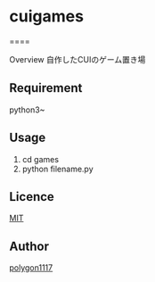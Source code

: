 # cuigames
====

Overview
自作したCUIのゲーム置き場

## Requirement
python3~

## Usage
1. cd games
2. python filename.py

## Licence

[MIT](https://github.com/polygon1117/cuigames/blob/master/LICENSE)

## Author
[polygon1117](https://github.com/polygon1117)
